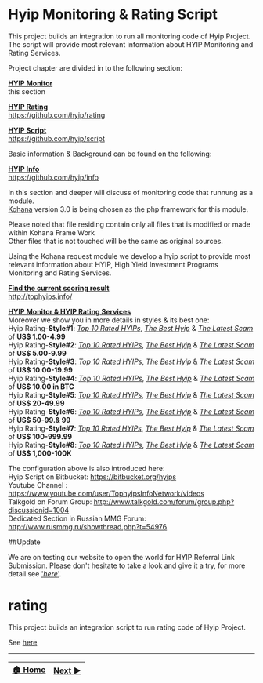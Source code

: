 # Hyip Monitoring & Rating Script
This project builds an integration to run all monitoring code of Hyip Project.   
The script will provide most relevant information about HYIP Monitoring and Rating Services.  

Project chapter are divided in to the following section:

[**HYIP Monitor**][1]  
this section  

[**HYIP Rating**][1]  
<https://github.com/hyip/rating>  

[**HYIP Script**][1]  
<https://github.com/hyip/script>  

Basic information & Background can be found on the following:  

[**HYIP Info**][1]  
<https://github.com/hyip/info>  
  
In this section and deeper will discuss of monitoring code that runnung as a module.    
[Kohana](https://kohanaframework.org/) version 3.0 is being chosen as the php framework for this module.  

Please noted that file residing contain only all files that is modified or made within Kohana Frame Work  
Other files that is not touched will be the same as original sources. 

Using the Kohana request module we develop a hyip script to provide most relevant information about HYIP, High Yield Investment Programs Monitoring and Rating Services.

[**Find the current scoring result**](http://tophyips.info/monitor/hyip-list)  
<http://tophyips.info/>  
 
[**HYIP Monitor & HYIP Rating Services**][1]  
Moreover we show you in more details in styles & its best one:    
Hyip Rating-**Style#1**: [*Top 10 Rated HYIPs*](http://tophyips.info/monitor/hyip-rating/style-1), [*The Best Hyip*](http://tophyips.info/monitor/hyip-rating/style-1/best-1) & [*The Latest Scam*](http://tophyips.info/monitor/hyip-scam/style-1) of **US$ 1.00-4.99**  
Hyip Rating-**Style#2**: [*Top 10 Rated HYIPs*](http://tophyips.info/monitor/hyip-rating/style-2), [*The Best Hyip*](http://tophyips.info/monitor/hyip-rating/style-2/best-1) & [*The Latest Scam*](http://tophyips.info/monitor/hyip-scam/style-2) of **US$ 5.00-9.99**  
Hyip Rating-**Style#3**: [*Top 10 Rated HYIPs*](http://tophyips.info/monitor/hyip-rating/style-3), [*The Best Hyip*](http://tophyips.info/monitor/hyip-rating/style-3/best-1) & [*The Latest Scam*](http://tophyips.info/monitor/hyip-scam/style-3) of **US$ 10.00-19.99**  
Hyip Rating-**Style#4**: [*Top 10 Rated HYIPs*](http://tophyips.info/monitor/hyip-rating/style-4), [*The Best Hyip*](http://tophyips.info/monitor/hyip-rating/style-4/best-1) & [*The Latest Scam*](http://tophyips.info/monitor/hyip-scam/style-4) of **US$ 10.00 in BTC**  
Hyip Rating-**Style#5**: [*Top 10 Rated HYIPs*](http://tophyips.info/monitor/hyip-rating/style-5), [*The Best Hyip*](http://tophyips.info/monitor/hyip-rating/style-5/best-1) & [*The Latest Scam*](http://tophyips.info/monitor/hyip-scam/style-5) of **US$ 20-49.99**  
Hyip Rating-**Style#6**: [*Top 10 Rated HYIPs*](http://tophyips.info/monitor/hyip-rating/style-6), [*The Best Hyip*](http://tophyips.info/monitor/hyip-rating/style-6/best-1) & [*The Latest Scam*](http://tophyips.info/monitor/hyip-scam/style-6) of **US$ 50-99.& 99**  
Hyip Rating-**Style#7**: [*Top 10 Rated HYIPs*](http://tophyips.info/monitor/hyip-rating/style-7), [*The Best Hyip*](http://tophyips.info/monitor/hyip-rating/style-7/best-1) & [*The Latest Scam*](http://tophyips.info/monitor/hyip-scam/style-7) of **US$ 100-999.99**  
Hyip Rating-**Style#8**: [*Top 10 Rated HYIPs*](http://tophyips.info/monitor/hyip-rating/style-8), [*The Best Hyip*](http://tophyips.info/monitor/hyip-rating/style-8/best-1) & [*The Latest Scam*](http://tophyips.info/monitor/hyip-scam/style-8) of **US$ 1,000-100K**  


The configuration above is also introduced here:  
Hyip Script on Bitbucket: https://bitbucket.org/hyips  
Youtube Channel : https://www.youtube.com/user/TophyipsInfoNetwork/videos  
Talkgold on Forum Group: http://www.talkgold.com/forum/group.php?discussionid=1004  
Dedicated Section in Russian MMG Forum: http://www.rusmmg.ru/showthread.php?t=54976  

##Update

We are on testing our website to open the world for HYIP Referral Link Submission. Please don't hesitate to take a look and give it a try, for more detail see ['*here*'](https://github.com/hyips/hyips.github.io).

# rating
This project builds an integration script to run rating code of Hyip Project.

See [here](https://github.com/tophyips/tophyips.github.io)
***
|[:house: Home](https://github.com/hyip)|[Next :arrow_forward:](https://github.com/hyiprating/hyiprating.github.io)|
|:----|----:|


  [1]: https://github.com/hyip/info
